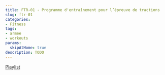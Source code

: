 ```yaml
---
title: FTR-01 - Programme d'entraînement pour l’épreuve de tractions 
slug: ftr-01
categories:
- Fitness
tags:
- armee
- workouts
params:
  skipAtHome: true
description: TODO
---
```

[Playlist](https://www.youtube.com/playlist?list=PLePB1BEtiZ_0mzNE9c4RXG9QRhAPsI6U3)

